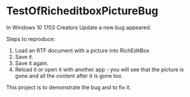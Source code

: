# TestOfRicheditboxPictureBug
In Windows 10 1703 Creators Update a new bug appeared.

Steps to reproduce:
1. Load an RTF document with a picture into RichEditBox
2. Save it.
3. Save it again.
4. Reload it or open it with another app - you will see that the picture is gone and all the content after it is gone too.

This project is to demonstrate the bug and to fix it.
